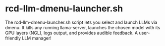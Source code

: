 # rcd-llm-dmenu-launcher.sh
The rcd-llm-dmenu-launcher.sh script lets you select and launch LLMs via dmenu. It kills any running llama-server, launches the chosen model with its GPU layers (NGL), logs output, and provides audible feedback. A user-friendly LLM manager!
